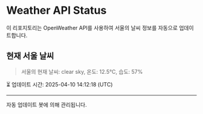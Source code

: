 
# Weather API Status

이 리포지토리는 OpenWeather API를 사용하여 서울의 날씨 정보를 자동으로 업데이트합니다.

## 현재 서울 날씨
> 서울의 현재 날씨: clear sky, 온도: 12.5°C, 습도: 57%

⏳ 업데이트 시간: 2025-04-10 14:12:18 (UTC)

---
자동 업데이트 봇에 의해 관리됩니다.
